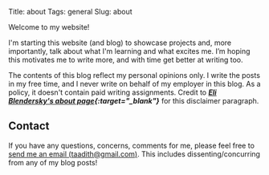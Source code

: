 Title: about
Tags: general
Slug: about

Welcome to my website!

I'm starting this website (and blog) to showcase projects and, more importantly, talk about what I'm learning and what excites me. 
I’m hoping this motivates me to write more, and with time get better at writing too.

The contents of this blog reflect my personal opinions only. 
I write the posts in my free time, and I never write on behalf of my employer in this blog. 
As a policy, it doesn't contain paid writing assignments. 
Credit to ***[Eli Blendersky's about page](https://eli.thegreenplace.net/pages/about){:target="_blank"}*** for this disclaimer paragraph.

## Contact
If you have any questions, concerns, comments for me, please feel free to [send me an email (taadith@gmail.com)](mailto:taadith@gmail.com). 
This includes dissenting/concurring from any of my blog posts!
